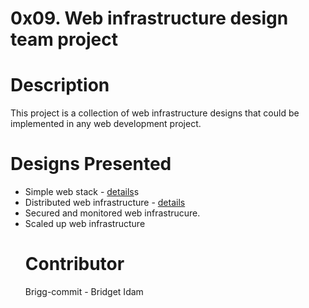 # 0x09. Web infrastructure design team project

# Description
This project is a collection of web infrastructure designs that could be implemented in any web development project.

# Designs Presented

<ul>
<li>Simple web stack - <a href="github.com/Brigg-commit/0x09-web_infrastructure_design/master/0-simple_web_stack.md">details</a>s</li>

<li>
Distributed web infrastructure - <a href="github.com/Brigg-commit/0x09-web_infrastructure_design/1-distributed_web_infrastructure.md">details</a>
</li>

<li>
Secured and monitored web infrastrucure.
</li>

<li>
Scaled up web infrastructure
</li>

</u>

# Contributor
Brigg-commit - Bridget Idam
